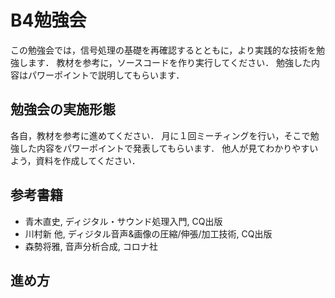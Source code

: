 # B4勉強会
この勉強会では，信号処理の基礎を再確認するとともに，より実践的な技術を勉強します．
教材を参考に，ソースコードを作り実行してください．
勉強した内容はパワーポイントで説明してもらいます．

## 勉強会の実施形態
各自，教材を参考に進めてください．
月に１回ミーチィングを行い，そこで勉強した内容をパワーポイントで発表してもらいます．
他人が見てわかりやすいよう，資料を作成してください．

## 参考書籍
- 青木直史, ディジタル・サウンド処理入門, CQ出版  
- 川村新 他, ディジタル音声&画像の圧縮/伸張/加工技術, CQ出版  
- 森勢将雅, 音声分析合成, コロナ社  

## 進め方


